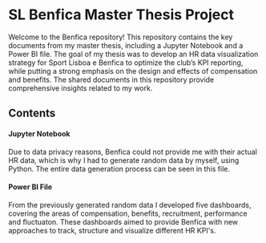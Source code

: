 # SL Benfica Master Thesis Project

Welcome to the Benfica repository! This repository contains the key documents from my master thesis, including a Jupyter Notebook and a Power BI file. The goal  of my thesis was to develop an HR data visualization strategy for Sport Lisboa e Benfica to optimize the club’s KPI reporting, while putting a strong emphasis on the design and effects of compensation and benefits. The shared documents in this repository provide comprehensive insights related to my work.

## Contents
#### Jupyter Notebook
Due to data privacy reasons, Benfica could not provide me with their actual HR data, which is why I had to generate random data by myself, using Python. The entire data generation process can be seen in this file.

#### Power BI File
From the previously generated random data I developed five dashboards, covering the areas of compensation, benefits, recruitment, performance and fluctuaton. These dashboards aimed to provide Benfica with new approaches to track, structure and visualize different HR KPI's.
